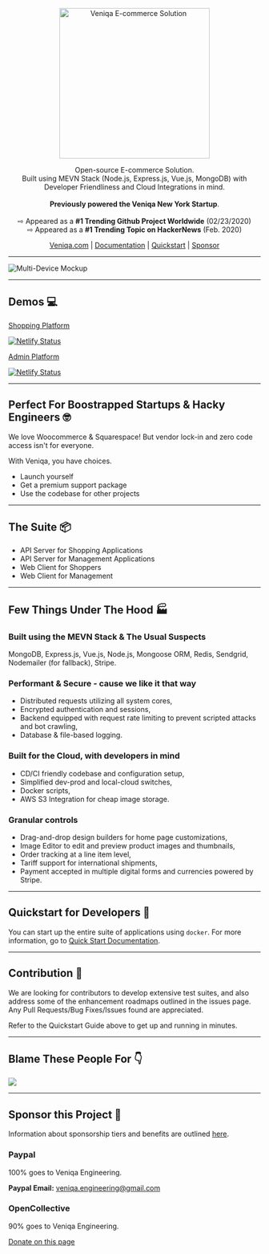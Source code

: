 <p align="center">
  <a href="https://veniqa.com">
    <img src="https://www.veniqa.com/img/assets/veniqalogo.png" width="300px" alt="Veniqa E-commerce Solution" />
  </a>
</p>
<p align="center">
Open-source E-commerce Solution. 
<br>Built using MEVN Stack (Node.js, Express.js, Vue.js, MongoDB) with Developer Friendliness and Cloud Integrations in mind.
<br>
<br><strong>Previously powered the Veniqa New York Startup</strong>.
<br>
<br> &#8680; Appeared as a <strong>#1 Trending Github Project Worldwide</strong> (02/23/2020)
<br> &#8680; Appeared as a <strong>#1 Trending Topic on HackerNews</strong> (Feb. 2020)
</p>

<p align="center">
  <a href="https://veniqa.com" target="_blank">Veniqa.com</a> |
  <a href="https://documentation.veniqa.com" target="_blank">Documentation</a> |
  <a href="https://documentation.veniqa.com/dockersetup/dockersetup.html" target="_blank">Quickstart</a> |
  <a href="https://opencollective.com/veniqa" target="_blank">Sponsor</a>
</p>

---

![Multi-Device Mockup](https://www.veniqa.com/img/device-mockups/multi-device-mockup.png)

---
## Demos :computer:

[Shopping Platform](https://shop.veniqa.com)

[![Netlify Status](https://api.netlify.com/api/v1/badges/c95aadbb-cf5b-4e35-a86d-69646f345690/deploy-status)](https://app.netlify.com/sites/prod-veniqa-client/deploys)

[Admin Platform](https://admin.veniqa.com)

[![Netlify Status](https://api.netlify.com/api/v1/badges/bb8d700a-4136-4b65-acc1-f29e14aed779/deploy-status)](https://app.netlify.com/sites/prod-veniqa-admin/deploys)  

--- 

## Perfect For Boostrapped Startups & Hacky Engineers :nerd_face:
We love Woocommerce & Squarespace! But vendor lock-in and zero code access isn't for everyone.

With Veniqa, you have choices.
* Launch yourself
* Get a premium support package
* Use the codebase for other projects

---

## The Suite :package:
* API Server for Shopping Applications
* API Server for Management Applications
* Web Client for Shoppers
* Web Client for Management

---

## Few Things Under The Hood :factory:

### Built using the MEVN Stack & The Usual Suspects
MongoDB, Express.js, Vue.js, Node.js, Mongoose ORM, Redis, Sendgrid, Nodemailer (for fallback), Stripe.

### Performant & Secure - cause we like it that way
* Distributed requests utilizing all system cores, 
* Encrypted authentication and sessions, 
* Backend equipped with request rate limiting to prevent scripted attacks and bot crawling, 
* Database & file-based logging.

### Built for the Cloud, with developers in mind
* CD/CI friendly codebase and configuration setup, 
* Simplified dev-prod and local-cloud switches, 
* Docker scripts, 
* AWS S3 Integration for cheap image storage.

### Granular controls
* Drag-and-drop design builders for home page customizations, 
* Image Editor to edit and preview product images and thumbnails, 
* Order tracking at a line item level, 
* Tariff support for international shipments, 
* Payment accepted in multiple digital forms and currencies powered by Stripe.

---

## Quickstart for Developers :electric_plug:

You can start up the entire suite of applications using `docker`. For more information, go to [Quick Start Documentation](https://documentation.veniqa.com/dockersetup/dockersetup.html).

---


## Contribution :pray:

We are looking for contributors to develop extensive test suites, and also address some of the enhancement roadmaps outlined in the issues page. Any Pull Requests/Bug Fixes/Issues found are appreciated.

Refer to the Quickstart Guide above to get up and running in minutes.

---

## Blame These People For :point_down:

<a href="https://github.com/Viveckh/Veniqa/graphs/contributors"><img src="https://www.veniqa.com/img/team/veniqa-contributors.png" /></a>

---

## Sponsor this Project :clap:

Information about sponsorship tiers and benefits are outlined [here](https://opencollective.com/veniqa).


### Paypal
100% goes to Veniqa Engineering.

<b>Paypal Email:</b> veniqa.engineering@gmail.com


### OpenCollective
90% goes to Veniqa Engineering.

[Donate on this page](https://opencollective.com/veniqa)





